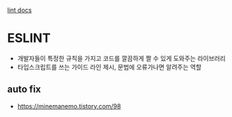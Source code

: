 [lint docs](https://eslint.org/docs/latest/)

# ESLINT
- 개발자들이 특정한 규칙을 가지고 코드를 깔끔하게 짤 수 있게 도와주는 라이브러리
- 타입스크립트를 쓰는 가이드 라인 제시, 문법에 오류가나면 알려주는 역할

## auto fix
- https://minemanemo.tistory.com/98